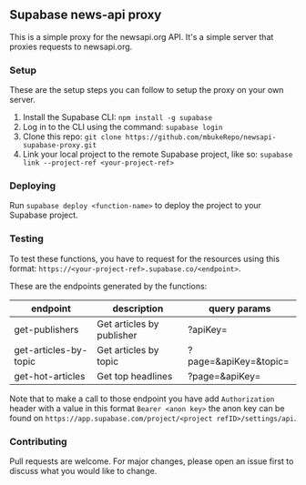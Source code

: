 ## Supabase news-api proxy

This is a simple proxy for the newsapi.org API. It's a simple server that proxies requests to newsapi.org.

### Setup

These are the setup steps you can follow to setup the proxy on your own server.

1. Install the Supabase CLI: `npm install -g supabase`
2. Log in to the CLI using the command: `supabase login`
3. Clone this repo: `git clone https://github.com/mbukeRepo/newsapi-supabase-proxy.git`
4. Link your local project to the remote Supabase project, like so: `supabase link --project-ref <your-project-ref>`

### Deploying

Run `supabase deploy <function-name>` to deploy the project to your Supabase project.

### Testing

To test these functions, you have to request for the resources using
this format: `https://<your-project-ref>.supabase.co/<endpoint>`.

These are the endpoints generated by the functions:

| endpoint              | description               | query params                                  |
| --------------------- | ------------------------- | --------------------------------------------- |
| get-publishers        | Get articles by publisher | ?apiKey=<string>                              |
| get-articles-by-topic | Get articles by topic     | ?page=<string>&apiKey=<string>&topic=<string> |
| get-hot-articles      | Get top headlines         | ?page=<string>&apiKey=<string>                |

Note that to make a call to those endpoint you have add `Authorization` header with a value in this format `Bearer <anon key>` the anon key can be found on `https://app.supabase.com/project/<project refID>/settings/api`.

### Contributing

Pull requests are welcome. For major changes, please open an issue first to discuss what you would like to change.
